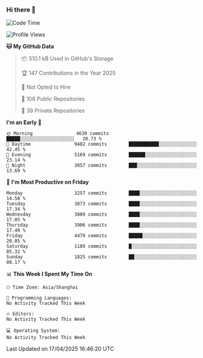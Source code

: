### Hi there 👋

<!--
**qbosen/qbosen** is a ✨ _special_ ✨ repository because its `README.md` (this file) appears on your GitHub profile.

Here are some ideas to get you started:

- 🔭 I’m currently working on ...
- 🌱 I’m currently learning ...
- 👯 I’m looking to collaborate on ...
- 🤔 I’m looking for help with ...
- 💬 Ask me about ...
- 📫 How to reach me: ...
- 😄 Pronouns: ...
- ⚡ Fun fact: ...
-->

<!--START_SECTION:waka-->
![Code Time](http://img.shields.io/badge/Code%20Time-2%2C111%20hrs%2036%20mins-blue)

![Profile Views](http://img.shields.io/badge/Profile%20Views-0-blue)

**🐱 My GitHub Data** 

> 📦 510.1 kB Used in GitHub's Storage 
 > 
> 🏆 147 Contributions in the Year 2025
 > 
> 🚫 Not Opted to Hire
 > 
> 📜 108 Public Repositories 
 > 
> 🔑 39 Private Repositories 
 > 
**I'm an Early 🐤** 

```text
🌞 Morning                4630 commits        █████░░░░░░░░░░░░░░░░░░░░   20.73 % 
🌆 Daytime                9482 commits        ███████████░░░░░░░░░░░░░░   42.45 % 
🌃 Evening                5169 commits        ██████░░░░░░░░░░░░░░░░░░░   23.14 % 
🌙 Night                  3057 commits        ███░░░░░░░░░░░░░░░░░░░░░░   13.69 % 
```
📅 **I'm Most Productive on Friday** 

```text
Monday                   3257 commits        ████░░░░░░░░░░░░░░░░░░░░░   14.58 % 
Tuesday                  3873 commits        ████░░░░░░░░░░░░░░░░░░░░░   17.34 % 
Wednesday                3809 commits        ████░░░░░░░░░░░░░░░░░░░░░   17.05 % 
Thursday                 3906 commits        ████░░░░░░░░░░░░░░░░░░░░░   17.49 % 
Friday                   4479 commits        █████░░░░░░░░░░░░░░░░░░░░   20.05 % 
Saturday                 1189 commits        █░░░░░░░░░░░░░░░░░░░░░░░░   05.32 % 
Sunday                   1825 commits        ██░░░░░░░░░░░░░░░░░░░░░░░   08.17 % 
```


📊 **This Week I Spent My Time On** 

```text
🕑︎ Time Zone: Asia/Shanghai

💬 Programming Languages: 
No Activity Tracked This Week

🔥 Editors: 
No Activity Tracked This Week

💻 Operating System: 
No Activity Tracked This Week
```


 Last Updated on 17/04/2025 16:46:20 UTC
<!--END_SECTION:waka-->
